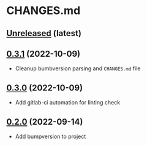 # CHANGES.md

[Unreleased](https://gitlab.com/geospatial_homelab/pygeoserv/-/tree/master) (latest)
-------------------------------------------------------------------------------------

[//]: # (New changes here in list form)

[0.3.1](https://gitlab.com/geospatial_homelab/pygeoserv/-/tree/0.3.1) (2022-10-09)
-------------------------------------------------------------------------------------

- Cleanup bumbversion parsing and `CHANGES.md` file

[0.3.0](https://gitlab.com/geospatial_homelab/pygeoserv/-/tree/0.3.0) (2022-10-09)
-------------------------------------------------------------------------------------

- Add gitlab-ci automation for linting check

[0.2.0](https://gitlab.com/geospatial_homelab/pygeoserv/-/tree/0.2.0) (2022-09-14)
-------------------------------------------------------------------------------------

- Add bumpversion to project